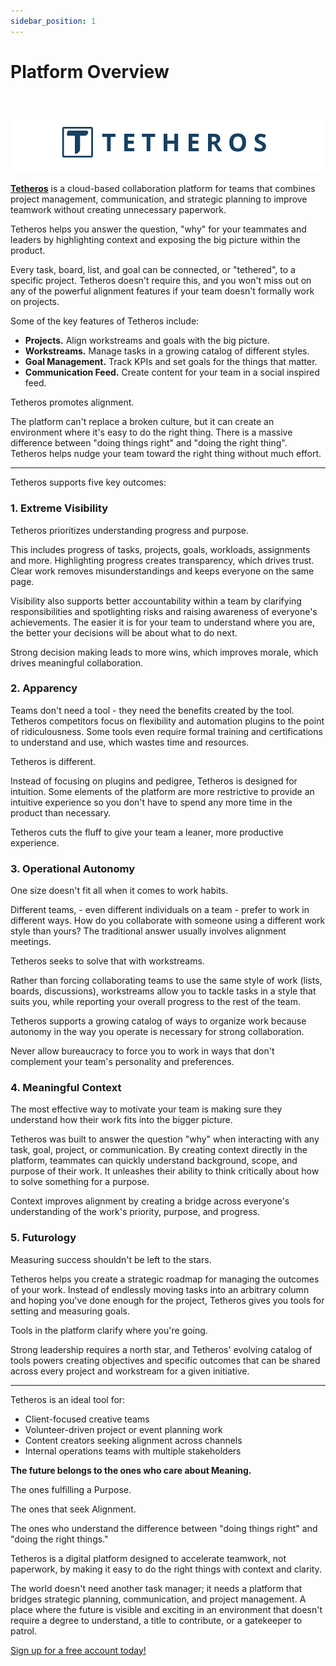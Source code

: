 ```yaml
---
sidebar_position: 1
---
```

# Platform Overview
  
<br/>  

![Banner](./assets/overview-banner-1.png)  

[**Tetheros**](https://tetheros.com) is a cloud-based collaboration platform for teams that combines project management, communication, and strategic planning to improve teamwork without creating unnecessary paperwork.
  
Tetheros helps you answer the question, "why" for your teammates and leaders by highlighting context and exposing the big picture within the product.  
  
Every task, board, list, and goal can be connected, or "tethered", to a specific project.  Tetheros doesn't require this, and you won't miss out on any of the powerful alignment features if your team doesn't formally work on projects.  
  
Some of the key features of Tetheros include:  
- **Projects.** Align workstreams and goals with the big picture.   
- **Workstreams.** Manage tasks in a growing catalog of different styles.   
- **Goal Management.** Track KPIs and set goals for the things that matter.
- **Communication Feed.** Create content for your team in a social inspired feed.   
  
Tetheros promotes alignment.   
  
The platform can't replace a broken culture, but it can create an environment where it's easy to do the right thing.  There is a massive difference between "doing things right" and "doing the right thing".  Tetheros helps nudge your team toward the right thing without much effort.  
  
---  
  
Tetheros supports five key outcomes:  
  
### 1. Extreme Visibility  
  
Tetheros prioritizes understanding progress and purpose.  
  
This includes progress of tasks, projects, goals, workloads, assignments and more.  Highlighting progress creates transparency, which drives trust.  Clear work removes misunderstandings and keeps everyone on the same page.  
  
Visibility also supports better accountability within a team by clarifying responsibilities and spotlighting risks and raising awareness of everyone's achievements.  The easier it is for your team to understand where you are, the better your decisions will be about what to do next.  
  
Strong decision making leads to more wins, which improves morale, which drives meaningful collaboration.
  
### 2. Apparency  
  
Teams don't need a tool - they need the benefits created by the tool.  Tetheros competitors focus on flexibility and automation plugins to the point of ridiculousness.  Some tools even require formal training and certifications to understand and use, which wastes time and resources.  
  
Tetheros is different.  
  
Instead of focusing on plugins and pedigree, Tetheros is designed for intuition.  Some elements of the platform are more restrictive to provide an intuitive experience so you don't have to spend any more time in the product than necessary.  
  
Tetheros cuts the fluff to give your team a leaner, more productive experience.  
  
### 3. Operational Autonomy  
  
One size doesn't fit all when it comes to work habits.  
  
Different teams, - even different individuals on a team - prefer to work in different ways.  How do you collaborate with someone using a different work style than yours?  The traditional answer usually involves alignment meetings.  
  
Tetheros seeks to solve that with workstreams.  
  
Rather than forcing collaborating teams to use the same style of work (lists, boards, discussions), workstreams allow you to tackle tasks in a style that suits you, while reporting your overall progress to the rest of the team.  
  
Tetheros supports a growing catalog of ways to organize work because autonomy in the way you operate is necessary for strong collaboration.

Never allow bureaucracy to force you to work in ways that don't complement your team's personality and preferences.
  
### 4. Meaningful Context  
  
The most effective way to motivate your team is making sure they understand how their work fits into the bigger picture.  
  
Tetheros was built to answer the question "why" when interacting with any task, goal, project, or communication.  By creating context directly in the platform, teammates can quickly understand background, scope, and purpose of their work.  It unleashes their ability to think critically about how to solve something for a purpose.  
  
Context improves alignment by creating a bridge across everyone's understanding of the work's priority, purpose, and progress.
  
### 5. Futurology  
  
Measuring success shouldn't be left to the stars.  
  
Tetheros helps you create a strategic roadmap for managing the outcomes of your work.  Instead of endlessly moving tasks into an arbitrary column and hoping you've done enough for the project, Tetheros gives you tools for setting and measuring goals.  
  
Tools in the platform clarify where you're going.  
  
Strong leadership requires a north star, and Tetheros' evolving catalog of tools powers creating objectives and specific outcomes that can be shared across every project and workstream for a given initiative.  
  
---  
  
Tetheros is an ideal tool for:  
- Client-focused creative teams  
- Volunteer-driven project or event planning work  
- Content creators seeking alignment across channels  
- Internal operations teams with multiple stakeholders  
  
**The future belongs to the ones who care about Meaning.**

The ones fulfilling a Purpose.

The ones that seek Alignment.

The ones who understand the difference between "doing things right" and "doing the right things."

Tetheros is a digital platform designed to accelerate teamwork, not paperwork, by making it easy to do the right things with context and clarity.

The world doesn't need another task manager; it needs a platform that bridges strategic planning, communication, and project management. A place where the future is visible and exciting in an environment that doesn't require a degree to understand, a title to contribute, or a gatekeeper to patrol.  
  
[Sign up for a free account today!](https://tetheros.com/register) 
  
